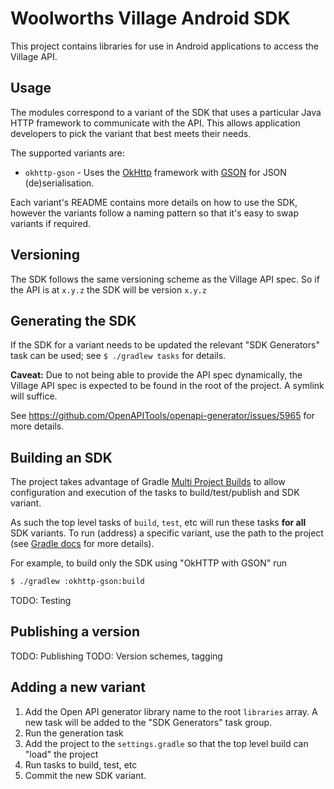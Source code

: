 # Woolworths Village Android SDK

This project contains libraries for use in Android applications to
access the Village API.

## Usage

The modules correspond to a variant of the SDK that uses a particular
Java HTTP framework to communicate with the API. This allows application
developers to pick the variant that best meets their needs.

The supported variants are:
 - `okhttp-gson` - Uses the [OkHttp](https://square.github.io/okhttp/)
     framework with [GSON](https://github.com/google/gson) for JSON
     (de)serialisation.

Each variant's README contains more details on how to use the SDK, however
the variants follow a naming pattern so that it's easy to swap variants
if required.

## Versioning

The SDK follows the same versioning scheme as the Village API spec.
So if the API is at `x.y.z` the SDK will be version `x.y.z`

## Generating the SDK

If the SDK for a variant needs to be updated the relevant "SDK Generators"
task can be used; see `$ ./gradlew tasks` for details.

**Caveat:** Due to not being able to provide the API spec dynamically, the
Village API spec is expected to be found in the root of the project. A symlink
will suffice.

See https://github.com/OpenAPITools/openapi-generator/issues/5965 for more details.

## Building an SDK

The project takes advantage of Gradle [Multi Project Builds](https://docs.gradle.org/current/userguide/multi_project_builds.html)
to allow configuration and execution of the tasks to build/test/publish
and SDK variant.

As such the top level tasks of `build`, `test`, etc will run these tasks
**for all** SDK variants. To run (address) a specific variant, use the
path to the project (see [Gradle docs](https://docs.gradle.org/current/userguide/multi_project_builds.html#sec:running_partial_build_from_the_root)
for more details).

For example, to build only the SDK using "OkHTTP with GSON" run

```sh
$ ./gradlew :okhttp-gson:build
```

TODO: Testing

## Publishing a version

TODO: Publishing
TODO: Version schemes, tagging

## Adding a new variant

1. Add the Open API generator library name to the root `libraries` array. A
new task will be added to the "SDK Generators" task group.
2. Run the generation task
3. Add the project to the `settings.gradle` so that the top level build
can "load" the project
4. Run tasks to build, test, etc
5. Commit the new SDK variant.

